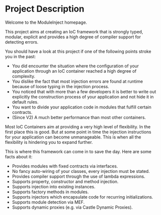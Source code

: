 ﻿Project Description
===================
Welcome to the ModuleInject homepage.

This project aims at creating an IoC framework that is strongly typed, modular, explicit and provides a high degree of compiler support for detecting errors.

You should have a look at this project if one of the following points stroke you in the past:

* You did encounter the situation where the configuration of your application through an IoC container reached a high degree of complexity.
* You dislike the fact that most injection errors are found at runtime because of loose typing in the injection process.
* You noticed that with more than a few developers it is better to write out explicitly the construction process of your application and not hide it in default rules.
* You want to divide your application code in modules that fulfill certain contracts.
* (Since V2) A much better performance than most other containers.

Most IoC Containers aim at providing a very high level of flexibility. In the first place this is good. But at some point in time the injection instructions for your application can become unmanageable. This is when all the flexibility is hindering you to expand further. 

This is where this framework can come in to save the day. Here are some facts about it:

* Provides modules with fixed contracts via interfaces.
* No fancy auto-wiring of your classes, every injection must be stated.
* Provides compiler support through the use of lambda expressions.
* Supports property, constructor and method injection.
* Supports injection into existing instances.
* Supports factory methods in modules.
* Supports injectors which encapsulate code for recurring initializations.
* Supports module detection via MEF.
* Supports dynamic proxies (e.g. via Castle Dynamic Proxies).
